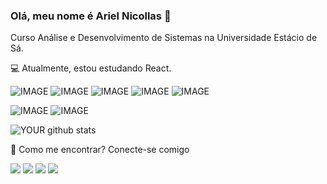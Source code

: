 

### Olá, meu nome é Ariel Nicollas 👋

Curso Análise e Desenvolvimento de Sistemas na Universidade Estácio de Sá.

💻 Atualmente, estou estudando React.

 ![IMAGE](https://img.shields.io/badge/HTML5-E34F26?style=for-the-badge&logo=html5&logoColor=white)  ![IMAGE](https://img.shields.io/badge/CSS3-1572B6?style=for-the-badge&logo=css3&logoColor=white) ![IMAGE](https://img.shields.io/badge/JavaScript-F7DF1E?style=for-the-badge&logo=javascript&logoColor=black) ![IMAGE](https://img.shields.io/badge/Bootstrap-563D7C?style=for-the-badge&logo=bootstrap&logoColor=white) ![IMAGE](https://img.shields.io/badge/Git-F05032?style=for-the-badge&logo=git&logoColor=white)

![IMAGE](https://img.shields.io/badge/Windows-0078D6?style=for-the-badge&logo=windows&logoColor=white) ![IMAGE](https://img.shields.io/badge/Ubuntu-E95420?style=for-the-badge&logo=ubuntu&logoColor=white)


![YOUR github stats](https://github-readme-stats.vercel.app/api?username=arielnicollas&show_icons=true&theme=radical)

📧 Como me encontrar? Conecte-se comigo

[<img src="https://img.shields.io/badge/medium-%2312100E.svg?&style=for-the-badge&logo=medium&logoColor=white" />](https://medium.com/USERNAME)  [<img src="https://img.shields.io/badge/linkedin-%230077B5.svg?&style=for-the-badge&logo=linkedin&logoColor=white" />](https://www.linkedin.com/in/ariel-nicollas/) [<img src = "https://img.shields.io/badge/instagram-%23E4405F.svg?&style=for-the-badge&logo=instagram&logoColor=white">](https://www.instagram.com/nicollaso10/) [<img src = "https://img.shields.io/badge/facebook-%231877F2.svg?&style=for-the-badge&logo=facebook&logoColor=white">](https://www.facebook.com/ariel.nicollas)
